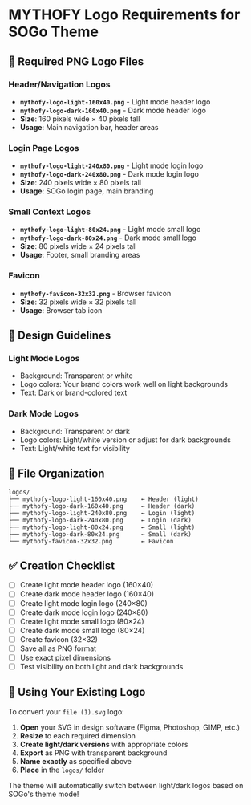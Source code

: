 # MYTHOFY Logo Requirements for SOGo Theme

## 📐 Required PNG Logo Files

### **Header/Navigation Logos**
- **`mythofy-logo-light-160x40.png`** - Light mode header logo
- **`mythofy-logo-dark-160x40.png`** - Dark mode header logo
- **Size**: 160 pixels wide × 40 pixels tall
- **Usage**: Main navigation bar, header areas

### **Login Page Logos**
- **`mythofy-logo-light-240x80.png`** - Light mode login logo  
- **`mythofy-logo-dark-240x80.png`** - Dark mode login logo
- **Size**: 240 pixels wide × 80 pixels tall
- **Usage**: SOGo login page, main branding

### **Small Context Logos**
- **`mythofy-logo-light-80x24.png`** - Light mode small logo
- **`mythofy-logo-dark-80x24.png`** - Dark mode small logo  
- **Size**: 80 pixels wide × 24 pixels tall
- **Usage**: Footer, small branding areas

### **Favicon**
- **`mythofy-favicon-32x32.png`** - Browser favicon
- **Size**: 32 pixels wide × 32 pixels tall  
- **Usage**: Browser tab icon

## 🎨 Design Guidelines

### **Light Mode Logos**
- Background: Transparent or white
- Logo colors: Your brand colors work well on light backgrounds
- Text: Dark or brand-colored text

### **Dark Mode Logos** 
- Background: Transparent or dark
- Logo colors: Light/white version or adjust for dark backgrounds
- Text: Light/white text for visibility

## 📁 File Organization

```
logos/
├── mythofy-logo-light-160x40.png    ← Header (light)
├── mythofy-logo-dark-160x40.png     ← Header (dark)
├── mythofy-logo-light-240x80.png    ← Login (light) 
├── mythofy-logo-dark-240x80.png     ← Login (dark)
├── mythofy-logo-light-80x24.png     ← Small (light)
├── mythofy-logo-dark-80x24.png      ← Small (dark)
└── mythofy-favicon-32x32.png        ← Favicon
```

## ✅ Creation Checklist

- [ ] Create light mode header logo (160×40)
- [ ] Create dark mode header logo (160×40)
- [ ] Create light mode login logo (240×80)
- [ ] Create dark mode login logo (240×80) 
- [ ] Create light mode small logo (80×24)
- [ ] Create dark mode small logo (80×24)
- [ ] Create favicon (32×32)
- [ ] Save all as PNG format
- [ ] Use exact pixel dimensions
- [ ] Test visibility on both light and dark backgrounds

## 🔄 Using Your Existing Logo

To convert your `file (1).svg` logo:

1. **Open** your SVG in design software (Figma, Photoshop, GIMP, etc.)
2. **Resize** to each required dimension
3. **Create light/dark versions** with appropriate colors
4. **Export** as PNG with transparent background
5. **Name exactly** as specified above
6. **Place** in the `logos/` folder

The theme will automatically switch between light/dark logos based on SOGo's theme mode!